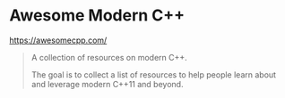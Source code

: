 











# Awesome Modern C++

https://awesomecpp.com/

> A collection of resources on modern C++.
>
> The goal is to collect a list of resources to help people learn about and leverage modern C++11 and beyond.

